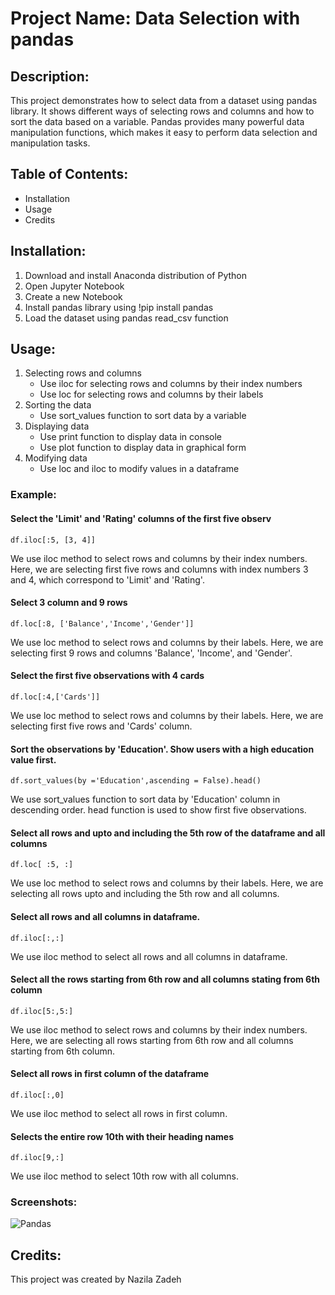 # Project Name: Data Selection with pandas

## Description:
This project demonstrates how to select data from a dataset using pandas library. It shows different ways of selecting rows and columns and how to sort the data based on a variable. Pandas provides many powerful data manipulation functions, which makes it easy to perform data selection and manipulation tasks.

## Table of Contents:
- Installation
- Usage
- Credits

## Installation:
1. Download and install Anaconda distribution of Python
2. Open Jupyter Notebook
3. Create a new Notebook
4. Install pandas library using !pip install pandas
5. Load the dataset using pandas read_csv function

## Usage:
1. Selecting rows and columns
	- Use iloc for selecting rows and columns by their index numbers
	- Use loc for selecting rows and columns by their labels
2. Sorting the data
	- Use sort_values function to sort data by a variable
3. Displaying data
	- Use print function to display data in console
	- Use plot function to display data in graphical form
4. Modifying data
	- Use loc and iloc to modify values in a dataframe

### Example:

#### Select the 'Limit' and 'Rating' columns of the first five observ
```pandas
df.iloc[:5, [3, 4]]
```
We use iloc method to select rows and columns by their index numbers. Here, we are selecting first five rows and columns with index numbers 3 and 4, which correspond to 'Limit' and 'Rating'.

#### Select 3 column and 9 rows
```pandas
df.loc[:8, ['Balance','Income','Gender']]
```
We use loc method to select rows and columns by their labels. Here, we are selecting first 9 rows and columns 'Balance', 'Income', and 'Gender'.

#### Select the first five observations with 4 cards
```pandas
df.loc[:4,['Cards']]
```
We use loc method to select rows and columns by their labels. Here, we are selecting first five rows and 'Cards' column.

#### Sort the observations by 'Education'. Show users with a high education value first. 
```pandas
df.sort_values(by ='Education',ascending = False).head()
```
We use sort_values function to sort data by 'Education' column in descending order. head function is used to show first five observations.

#### Select all rows and upto and including the 5th row of the dataframe and all columns 
```pandas
df.loc[ :5, :]
```
We use loc method to select rows and columns by their labels. Here, we are selecting all rows upto and including the 5th row and all columns.

#### Select all rows and all columns in dataframe.
```pandas
df.iloc[:,:]
```
We use iloc method to select all rows and all columns in dataframe.

#### Select all the rows starting from 6th row and all columns stating from 6th column 
```pandas
df.iloc[5:,5:]
```
We use iloc method to select rows and columns by their index numbers. Here, we are selecting all rows starting from 6th row and all columns starting from 6th column.

#### Select all rows in first column of the dataframe
```pandas
df.iloc[:,0]
```
We use iloc method to select all rows in first column.

#### Selects the entire row 10th with their heading names
```pandas
df.iloc[9,:]
```
We use iloc method to select 10th row with all columns. 

### Screenshots:

![Pandas](https://github.com/Nazilauk/pandas/assets/127387087/054d9775-0a94-4dbe-b92b-0d46a78ede16)

## Credits:
This project was created by Nazila Zadeh

